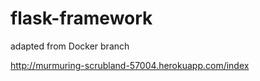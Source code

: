 # flask-framework
adapted from Docker branch


http://murmuring-scrubland-57004.herokuapp.com/index
